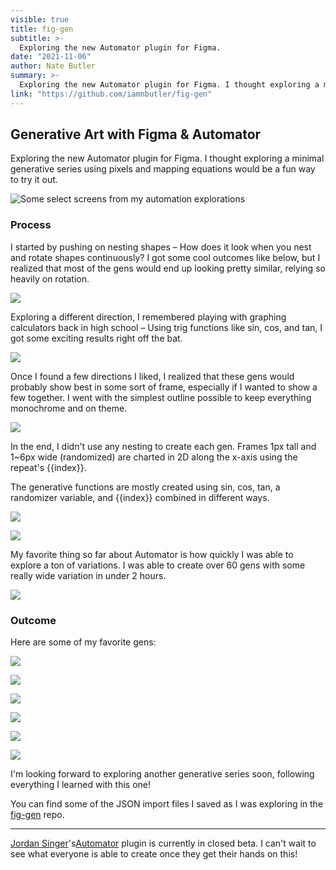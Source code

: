 ```yaml
---
visible: true
title: fig-gen
subtitle: >-
  Exploring the new Automator plugin for Figma.
date: "2021-11-06"
author: Nate Butler
summary: >-
  Exploring the new Automator plugin for Figma. I thought exploring a minimal generative series using pixels and mapping equations would be a fun way to try it out.
link: "https://github.com/iamnbutler/fig-gen"
---
```


## Generative Art with Figma & Automator

Exploring the new Automator plugin for Figma. I thought exploring a minimal generative series using pixels and mapping equations would be a fun way to try it out.

![Some select screens from my automation explorations](https://res.cloudinary.com/yaminateo/image/upload/v1636435580/project/fig-gen/gen-grid_2x_d5gs3h.png)

### Process

I started by pushing on nesting shapes – How does it look when you nest and rotate shapes continuously? I got some cool outcomes like below, but I realized that most of the gens would end up looking pretty similar, relying so heavily on rotation.

![](https://res.cloudinary.com/read-cv/image/upload/c_limit,h_2048,w_2048/v1/1/pages/506jO5gdgrYj3cUmt3ShGTp65ag2/amkK5itPyDCD8tu6ewsn/b73b6629-fddf-4034-8285-bd96ec06b148.png?_a=ATAABAA0)

Exploring a different direction, I remembered playing with graphing calculators back in high school – Using trig functions like sin, cos, and tan, I got some exciting results right off the bat.

![](https://res.cloudinary.com/read-cv/image/upload/c_limit,h_2048,w_2048/v1/1/pages/506jO5gdgrYj3cUmt3ShGTp65ag2/amkK5itPyDCD8tu6ewsn/e07de2b4-907a-4ec9-9861-e60886b81541.png?_a=ATAABAA0)

Once I found a few directions I liked, I realized that these gens would probably show best in some sort of frame, especially if I wanted to show a few together. I went with the simplest outline possible to keep everything monochrome and on theme.

![](https://res.cloudinary.com/read-cv/image/upload/c_limit,h_2048,w_2048/v1/1/pages/506jO5gdgrYj3cUmt3ShGTp65ag2/amkK5itPyDCD8tu6ewsn/f83f9955-29c9-4b3a-8fa8-4d49990bfc64.png?_a=ATAABAA0)

In the end, I didn't use any nesting to create each gen. Frames 1px tall and 1~6px wide (randomized) are charted in 2D along the x-axis using the repeat's {{index}}.

The generative functions are mostly created using sin, cos, tan, a randomizer variable, and {{index}} combined in different ways.

![](https://res.cloudinary.com/read-cv/image/upload/c_limit,h_2048,w_2048/v1/1/pages/506jO5gdgrYj3cUmt3ShGTp65ag2/amkK5itPyDCD8tu6ewsn/ef1088f2-cfed-41bf-81dd-4f3720d55f90.png?_a=ATAABAA0)

![](https://res.cloudinary.com/read-cv/image/upload/c_limit,h_2048,w_2048/v1/1/pages/506jO5gdgrYj3cUmt3ShGTp65ag2/amkK5itPyDCD8tu6ewsn/3f4b9e7c-735d-4269-92d0-a45aa1ff6398.png?_a=ATAABAA0)

My favorite thing so far about Automator is how quickly I was able to explore a ton of variations. I was able to create over 60 gens with some really wide variation in under 2 hours.

![](https://res.cloudinary.com/read-cv/image/upload/c_limit,h_2048,w_2048/v1/1/pages/506jO5gdgrYj3cUmt3ShGTp65ag2/amkK5itPyDCD8tu6ewsn/26e8dde3-280a-4e3a-88a3-c8c7aa885910.png?_a=ATAABAA0)

### Outcome

Here are some of my favorite gens:

![](https://res.cloudinary.com/read-cv/image/upload/c_limit,h_2048,w_2048/v1/1/pages/506jO5gdgrYj3cUmt3ShGTp65ag2/amkK5itPyDCD8tu6ewsn/a6f19515-0662-4568-a055-2fd8c6a4ba8b.png?_a=ATAABAA0)

![](https://res.cloudinary.com/read-cv/image/upload/c_limit,h_2048,w_2048/v1/1/pages/506jO5gdgrYj3cUmt3ShGTp65ag2/amkK5itPyDCD8tu6ewsn/7f80dc0f-4214-4cab-8898-e35a7a20f2e7.png?_a=ATAABAA0)

![](https://res.cloudinary.com/read-cv/image/upload/c_limit,h_2048,w_2048/v1/1/pages/506jO5gdgrYj3cUmt3ShGTp65ag2/amkK5itPyDCD8tu6ewsn/7886a82d-c8b7-47a5-98fa-10cb860f1b14.png?_a=ATAABAA0)

![](https://res.cloudinary.com/read-cv/image/upload/c_limit,h_2048,w_2048/v1/1/pages/506jO5gdgrYj3cUmt3ShGTp65ag2/amkK5itPyDCD8tu6ewsn/07c37999-cf3c-4022-8a04-b3aa0e3740bd.png?_a=ATAABAA0)

![](https://res.cloudinary.com/read-cv/image/upload/c_limit,h_2048,w_2048/v1/1/pages/506jO5gdgrYj3cUmt3ShGTp65ag2/amkK5itPyDCD8tu6ewsn/ce2dc427-4813-4454-b56a-42f432ef608f.png?_a=ATAABAA0)

![](https://res.cloudinary.com/read-cv/image/upload/c_limit,h_2048,w_2048/v1/1/pages/506jO5gdgrYj3cUmt3ShGTp65ag2/amkK5itPyDCD8tu6ewsn/33ab0d98-c2f8-4cd5-b121-c038f56bcad2.png?_a=ATAABAA0)

I'm looking forward to exploring another generative series soon, following everything I learned with this one!

You can find some of the JSON import files I saved as I was exploring in the [fig-gen](https://github.com/iamnbutler/fig-gen) repo.

---

[Jordan Singer](https://twitter.com/jsngr)'s[Automator](https://automator.design/) plugin is currently in closed beta. I can't wait to see what everyone is able to create once they get their hands on this!